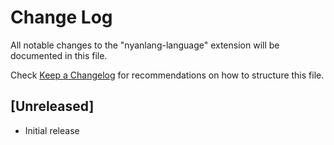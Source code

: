 # Change Log

All notable changes to the "nyanlang-language" extension will be documented in this file.

Check [Keep a Changelog](http://keepachangelog.com/) for recommendations on how to structure this file.

## [Unreleased]

- Initial release